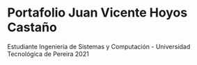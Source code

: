 # Portafolio Juan Vicente Hoyos Castaño
Estudiante Ingeniería de Sistemas y Computación - Universidad Tecnológica de Pereira 2021



